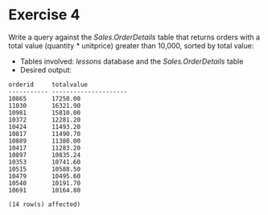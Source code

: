 # Exercise 4

Write a query against the *Sales.OrderDetails* table that returns orders with a total value (quantity * unitprice) greater than 10,000, sorted by total value:

* Tables involved: *lessons* database and the *Sales.OrderDetails* table
* Desired output:

```
orderid     totalvalue
----------- ---------------------
10865       17250.00
11030       16321.90
10981       15810.00
10372       12281.20
10424       11493.20
10817       11490.70
10889       11380.00
10417       11283.20
10897       10835.24
10353       10741.60
10515       10588.50
10479       10495.60
10540       10191.70
10691       10164.80

(14 row(s) affected)
```